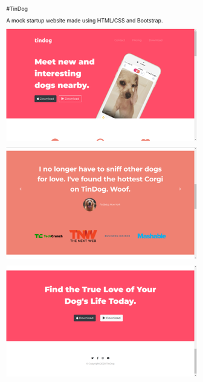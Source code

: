 #TinDog

A mock startup website made using HTML/CSS and Bootstrap.

![image](https://github.com/Nerdshh/TinDog/blob/master/images/TinDog1.PNG)

![image](https://github.com/Nerdshh/TinDog/blob/master/images/TinDog2.PNG)

![image](https://github.com/Nerdshh/TinDog/blob/master/images/TinDog3.PNG)
